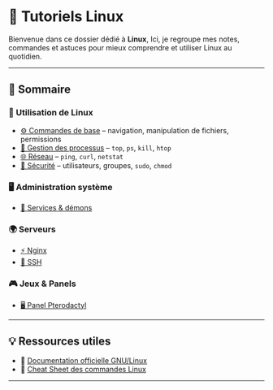# 🐧 Tutoriels Linux

Bienvenue dans ce dossier dédié à **Linux**,
Ici, je regroupe mes notes, commandes et astuces pour mieux comprendre et utiliser Linux au quotidien.

---

## 📑 Sommaire

### 🔧 Utilisation de Linux

* [⚙️ Commandes de base](./bases.md) – navigation, manipulation de fichiers, permissions
* [📂 Gestion des processus](./processus.md) – `top`, `ps`, `kill`, `htop`
* [🌐 Réseau](./reseau.md) – `ping`, `curl`, `netstat`
* [🔐 Sécurité](./securite.md) – utilisateurs, groupes, `sudo`, `chmod`

### 🖥️ Administration système

* [🔄 Services & démons](./systeme/services.md)

### 🌍 Serveurs

* [⚡ Nginx](./serveurs/nginx.md)
* [🔑 SSH](./serveurs/ssh.md)

### 🎮 Jeux & Panels

* [🖥️ Panel Pterodactyl](./jeux/pterodactyl-panel.md)

---

## 💡 Ressources utiles

* 📖 [Documentation officielle GNU/Linux](https://www.kernel.org/doc/html/latest/)
* 🐚 [Cheat Sheet des commandes Linux](https://linuxcommandlibrary.com/)

---
